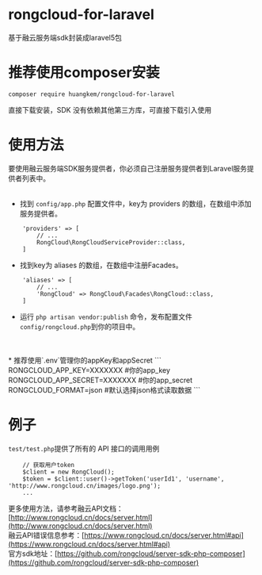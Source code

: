 # rongcloud-for-laravel
基于融云服务端sdk封装成laravel5包
# 推荐使用composer安装
```
composer require huangkem/rongcloud-for-laravel
```
直接下载安装，SDK 没有依赖其他第三方库，可直接下载引入使用
# 使用方法
要使用融云服务端SDK服务提供者，你必须自己注册服务提供者到Laravel服务提供者列表中。
<br>
<br>
* 找到 `config/app.php` 配置文件中，key为 providers 的数组，在数组中添加服务提供者。
```
    'providers' => [
        // ...
        RongCloud\RongCloudServiceProvider::class,
    ]
```
* 找到key为 aliases 的数组，在数组中注册Facades。
```
    'aliases' => [
        // ...
        'RongCloud' => RongCloud\Facades\RongCloud::class,
    ]
```
* 运行 `php artisan vendor:publish` 命令，发布配置文件`config/rongcloud.php`到你的项目中。
<br>
<br>
* 推荐使用`.env`管理你的appKey和appSecret
```
    RONGCLOUD_APP_KEY=XXXXXXX #你的app_key
    RONGCLOUD_APP_SECRET=XXXXXXX #你的app_secret
    RONGCLOUD_FORMAT=json #默认选择json格式读取数据
```

# 例子
`test/test.php`提供了所有的 API 接口的调用用例
<br>
```
    // 获取用户token
    $client = new RongCloud();
    $token = $client::user()->getToken('userId1', 'username', 'http://www.rongcloud.cn/images/logo.png');
    ...
```
更多使用方法，请参考融云API文档：[http://www.rongcloud.cn/docs/server.html](http://www.rongcloud.cn/docs/server.html)
<br>
融云API错误信息参考：[https://www.rongcloud.cn/docs/server.html#api](https://www.rongcloud.cn/docs/server.html#api)
<br>
官方sdk地址：[https://github.com/rongcloud/server-sdk-php-composer](https://github.com/rongcloud/server-sdk-php-composer)
